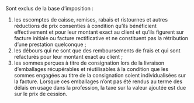 Sont exclus de la base d’imposition :
1) les escomptes de caisse, remises, rabais et ristournes et autres réductions de prix
consenties à condition qu’ils bénéficient effectivement et pour leur montant exact au client et qu’ils figurent sur facture initiale ou facture rectificative et ne constituent pas la rétribution d’une prestation quelconque ;
2) les débours qui ne sont que des remboursements de frais et qui sont refacturés pour
leur montant exact au client ;
3) les sommes perçues à titre de consignation lors de la livraison d’emballages
récupérables et réutilisables à la condition  que les sommes engagées au titre de la consignation soient individualisées sur la facture. Lorsque ces emballages n’ont pas été rendus au terme des délais en usage dans la profession, la taxe sur la valeur ajoutée est due sur le prix de cession.